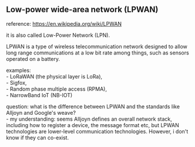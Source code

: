 Low-power wide-area network (LPWAN)
-------------------------------

reference: https://en.wikipedia.org/wiki/LPWAN

it is also called Low-Power Network (LPN).

LPWAN is a type of wireless telecommunication network designed to allow 
long range communications at a low bit rate among things, 
such as sensors operated on a battery.

examples:  
	- LoRaWAN (the physical layer is LoRa),   
	- Sigfox,   
	- Random phase multiple access (RPMA),  
	- NarrowBand IoT (NB-IOT)

question: what is the difference between LPWAN and the standards like Alljoyn and Google's weave?  
	- my understanding: seems Alljoyn defines an overall network stack, including how to register a device, the message format etc,
	but LPWAN technologies are lower-level communication technologies. 
	However, i don't know if they can co-exist.
